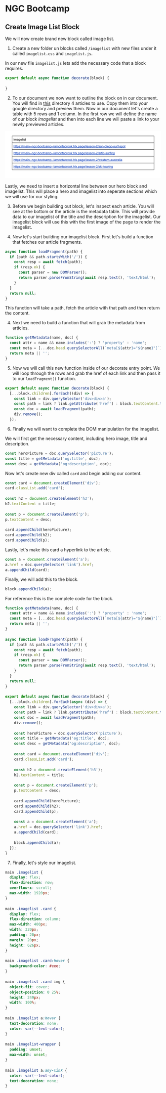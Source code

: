 # NGC Bootcamp

## Create Image List Block

We will now create brand new block called image list.  

1. Create a new folder un blocks called `/imagelist` with new files under it called `imagelist.css` and `imagelist.js`.

In our new file `imagelist.js` lets add the necessary code that a block requires.

```javascript
export default async function decorate(block) {

}
```
2.  To our document we now want to outline the block on in our document.  You will find in [this](https://drive.google.com/drive/folders/1eEVfGCjSto8oStG6IUZkgg7-YTojbSKD?usp=sharing) directory 4 articles to use.  Copy them into your google directory and preview them.  Now in our document let's create a table with 5 rows and 1 column.  In the first row we will define the name of our block *imagelist* and then into each line we will paste a link to your newly previewed articles.

![imagelist-block](./assets/imagelist-block.png)

Lastly, we need to insert a horizontal line between our hero block and imagelist.  This will place a hero and imagelist into seperate sections which we will use for our styling.

3. Before we begin building out block, let's inspect each article.  You will see at the bottom or the article is the metadata table.  This will provide data to our imagelist of the title and the description for the imagelist.  Our imagelist block will use this with the first image of the page to render the imagelist.

4. Now let's start building our imagelist block.  First let's build a function that fetches our article fragments.

```javascript
async function loadFragment(path) {
  if (path && path.startsWith('/')) {
    const resp = await fetch(path);
    if (resp.ok) {
      const parser = new DOMParser();
      return parser.parseFromString(await resp.text(), 'text/html');
    }
  }
  return null;
}
```

This function will take a path, fetch the article with that path and then return the content.

4. Next we need to build a function that will grab the metadata from articles.

```javascript
function getMetadata(name, doc) {
  const attr = name && name.includes(':') ? 'property' : 'name';
  const meta = [...doc.head.querySelectorAll(`meta[${attr}="${name}"]`)].map((m) => m.content).join(', ');
  return meta || '';
}
```

5. Now we will call this new function inside of our decorate entry point.  We will loop through the rows and grab the href of each link and then pass it to our `loadFragment()` function.

```javascript
export default async function decorate(block) {
  [...block.children].forEach((div) => {
    const link = div.querySelector('div>div>a');
    const path = link ? link.getAttribute('href') : block.textContent.trim();
    const doc = await loadFragment(path);
    div.remove();
  });
```

6. Finally we will want to complete the DOM manipulation for the imagelist.  

We will first get the necessary content, including hero image, title and description.


```javascript
const heroPicture = doc.querySelector('picture');
const title = getMetadata('og:title', doc);
const desc = getMetadata('og:description', doc);
```

Now let's create new div called `card` and begin adding our content.

```javascript
const card = document.createElement('div');
card.classList.add('card');

const h2 = document.createElement('h3');
h2.textContent = title;

const p = document.createElement('p');
p.textContent = desc;

card.appendChild(heroPicture);
card.appendChild(h2);
card.appendChild(p);
```

Lastly, let's make this card a hyperlink to the article.

```javascript
const a = document.createElement('a');  
a.href = doc.querySelector('link').href;
a.appendChild(card);
```

Finally, we will add this to the block.

```javascript
block.appendChild(a);
```

For reference this is the complete code for the block.

```javascript
function getMetadata(name, doc) {
  const attr = name && name.includes(':') ? 'property' : 'name';
  const meta = [...doc.head.querySelectorAll(`meta[${attr}="${name}"]`)].map((m) => m.content).join(', ');
  return meta || '';
}

async function loadFragment(path) {
  if (path && path.startsWith('/')) {
    const resp = await fetch(path);
    if (resp.ok) {
      const parser = new DOMParser();
      return parser.parseFromString(await resp.text(), 'text/html');
    }
  }
  return null;
}

export default async function decorate(block) {
  [...block.children].forEach(async (div) => {
    const link = div.querySelector('div>div>a');
    const path = link ? link.getAttribute('href') : block.textContent.trim();
    const doc = await loadFragment(path);
    div.remove();

    const heroPicture = doc.querySelector('picture');
    const title = getMetadata('og:title', doc);
    const desc = getMetadata('og:description', doc);

    const card = document.createElement('div');
    card.classList.add('card');

    const h2 = document.createElement('h3');
    h2.textContent = title;

    const p = document.createElement('p');
    p.textContent = desc;

    card.appendChild(heroPicture);
    card.appendChild(h2);
    card.appendChild(p);

    const a = document.createElement('a');  
    a.href = doc.querySelector('link').href;
    a.appendChild(card);

    block.appendChild(a);
  });
}
```

7. Finally, let's style our imagelist.

```css
main .imagelist {
  display: flex;
  flex-direction: row;
  overflow-x: scroll;
  max-width: 1920px;
}

main .imagelist .card {
  display: flex;
  flex-direction: column;
  max-width: 400px;
  width: 320px;
  padding: 20px;
  margin: 20px;
  height: 626px;
}

main .imagelist .card:hover {
  background-color: #eee;
}

main .imagelist .card img {
  object-fit: cover;
  object-position: 0 25%;
  height: 249px;
  width: 100%;
}

main .imagelist a:hover {
  text-decoration: none;
  color: var(--text-color);
}

main .imagelist-wrapper {
  padding: unset;
  max-width: unset;
}

main .imagelist a:any-link {
  color: var(--text-color);
  text-decoration: none;
}
```